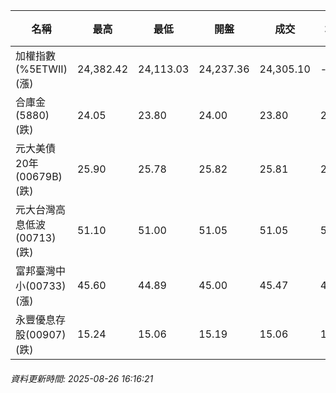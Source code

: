 | 名稱 | 最高 | 最低 | 開盤 | 成交 | 均價 | 成交金額(億) | 昨收 | 漲跌幅 | 漲跌 | 總量 | 昨量 | 振幅 |
| -------- | -------- | -------- | -------- |-------- | -------- | -------- |-------- |-------- |-------- | -------- | -------- |-------- |
|加權指數(%5ETWII) (漲)|24,382.42|24,113.03|24,237.36|24,305.10|-|5,148.95|24,277.38|0.11%|27.72|8,148,226|0|1.11%|
|合庫金(5880) (跌)|24.05|23.80|24.00|23.80|23.87|6.60|24.05|1.04%|0.25|27,634|11,884|1.04%|
|元大美債20年(00679B) (跌)|25.90|25.78|25.82|25.81|25.83|8.69|25.91|0.39%|0.10|33,639|39,511|0.46%|
|元大台灣高息低波(00713) (跌)|51.10|51.00|51.05|51.05|51.03|3.24|51.10|0.10%|0.05|6,348|6,193|0.20%|
|富邦臺灣中小(00733) (漲)|45.60|44.89|45.00|45.47|45.32|0.634|44.89|1.29%|0.58|1,399|1,156|1.58%|
|永豐優息存股(00907) (跌)|15.24|15.06|15.19|15.06|15.11|0.154|15.26|1.31%|0.20|1,017|1,208|1.18%|
###### 資料更新時間: 2025-08-26 16:16:21